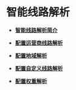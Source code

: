 # 智能线路解析<a name="dns_usermanual_0018"></a>

-   **[智能线路解析简介](智能线路解析简介.md)**  

-   **[配置运营商线路解析](配置运营商线路解析.md)**  

-   **[配置地域解析](配置地域解析.md)**  

-   **[配置自定义线路解析](配置自定义线路解析.md)**  

-   **[配置权重解析](配置权重解析.md)**  



